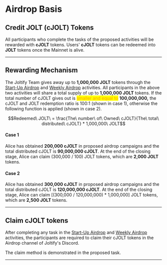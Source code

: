 # Airdrop Basis

## Credit JOLT (cJOLT) Tokens

All participants who complete the tasks of the proposed activities will be rewarded with **cJOLT** tokens. Users' **cJOLT** tokens can be redeemed into **JOLT** tokens once the Mainnet is alive.

***

## Rewarding Mechanism

The Joltify Team gives away up to **1,000,000 JOLT** tokens through the [Start-Up Airdrop](activity-1-start-up-airdrop.md) and [Weekly Airdrop](activity-2-weekly-airdrop.md) activities. All participants in the above two activities will share a total supply of up to **1,000,000 JOLT** tokens. If the total number of cJOLT gives out is <mark style="color:orange;">smaller and equal to</mark> **100,000,000,** the cJOLT and JOLT redemption ratio is 100:1 (shown in case 1), otherwise the following function is applied (shown in case 2).

$$Redeemed\ JOLT\ = \frac{The\ number\ of\   Owned\ cJOLT}{The\ total\ distributed\ cJOLT} * 1,000,000\ JOLT$$

#### Case 1

Alice has obtained **200,000 cJOLT** in proposed airdrop campaigns and the total distributed cJOLT is **90,000,000 cJOLT**. At the end of the closing stage, Alice can claim (300,000 / 100) JOLT tokens, which are **2,000 JOLT** tokens.

#### Case 2

Alice has obtained **300,000 cJOLT** in proposed airdrop campaigns and the total distributed cJOLT is **120,000,000 cJOLT**. At the end of the closing stage, Alice can claim \[(300,000 / 120,000,000) \*  1,000,000] JOLT tokens, which are **2,500 JOLT** tokens.

***

## Claim cJOLT tokens

After completing any task in the [Start-Up Airdrop](activity-1-start-up-airdrop.md) and [Weekly Airdrop](activity-2-weekly-airdrop.md) activities, the participants are required to claim their cJOLT tokens in the Airdrop channel of Joltify's Discord.

The claim method is demonstrated in the proposed task.

***

